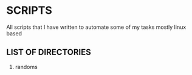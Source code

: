 # SCRIPTS
All scripts that I have written to automate some of my tasks mostly linux based


## LIST OF DIRECTORIES
1. randoms
